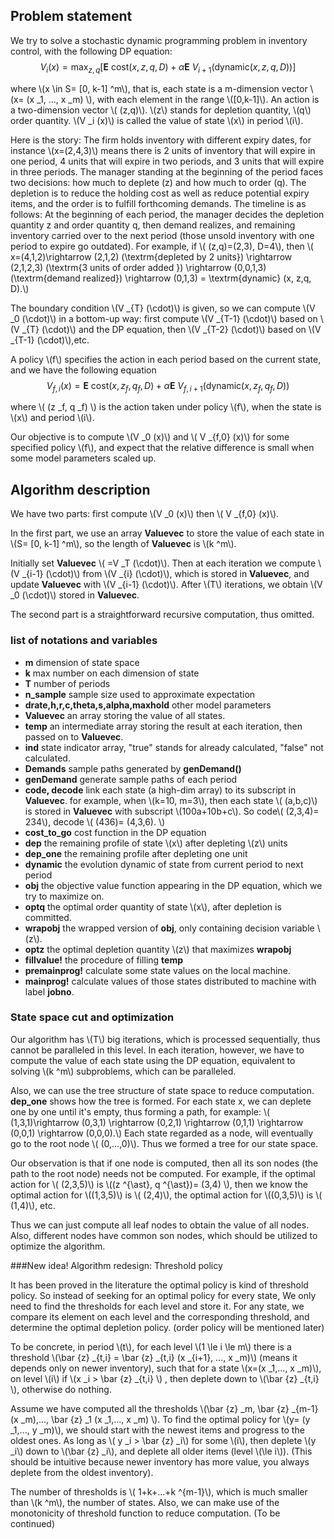 
## Problem statement

We try to solve a stochastic dynamic programming problem
in inventory control, with the following DP equation:
$$
V _i (x)= \max _{z,q} [\mathbf {E} ~ \textrm {cost} 
(x,z,q,D) + \alpha \mathbf {E} ~ V _{i+1} (\textrm {dynamic} (x,z,q,D))]
$$

where \\(x \in S= [0, k-1] ^m\\), that is, each state
is a m-dimension vector \\(x= (x _1, ..., x _m) \\), 
with each element in the range \\([0,k-1]\\).
An action is a two-dimension vector \\( (z,q)\\).
\\(z\\) stands for depletion quantity, \\(q\\) order quantity.
\\(V _i (x)\\) is called the value of state \\(x\\)
in period \\(i\\).

Here is the story: The firm holds inventory with different
expiry dates, for instance \\(x=(2,4,3)\\) means there is 
2 units of inventory that will expire in one period, 4 units
that will expire in two periods, and 3 units that will expire
in three periods. The manager standing at the beginning of the period faces two decisions: how much to deplete (z)
 and how much to order (q). The depletion is to reduce the holding cost as well as reduce potential expiry items,
and the order is to fulfill forthcoming demands. The timeline is as follows: At the beginning of each period,
the manager decides the depletion quantity z and order quantity q, then demand realizes, and remaining inventory
carried over to the next period (those unsold inventory with one period to expire go outdated). For example,
if \\( (z,q)=(2,3), D=4\\), then 
\\( x=(4,1,2)\rightarrow (2,1,2) (\textrm{depleted by 2 units}) \rightarrow (2,1,2,3)  (\textrm{3 units of order added })
\rightarrow (0,0,1,3) (\textrm{demand realized}) \rightarrow  (0,1,3) = \textrm{dynamic} (x, z,q, D).\\)
  

The boundary condition \\(V _{T} (\cdot)\\) is given, so 
we can compute \\(V _0 (\cdot)\\) in a bottom-up way:
first compute \\(V _{T-1} (\cdot)\\) based on \\(V _{T} (\cdot)\\)
and the DP equation, then \\(V _{T-2} (\cdot)\\) based on \\(V _{T-1} (\cdot)\\),etc.

A policy \\(f\\) specifies the action in each period
based on the current state, and we have the following 
equation
$$
V _{f,i} (x)= \mathbf {E} ~ \textrm {cost} 
(x,z _f,q _f,D) + \alpha \mathbf {E} ~ V _{f, i+1} (\textrm {dynamic} (x,z _f,q _f,D))
$$

where \\( (z _f, q _f) \\) is the action taken under
policy \\(f\\), when the state is \\(x\\) and period 
\\(i\\).

Our objective is to compute \\(V _0 (x)\\) and 
\\( V _{f,0} (x)\\) for some specified policy \\(f\\), and 
expect that the relative difference is small when some
model parameters scaled up. 

## Algorithm description

We have two parts: first compute \\(V _0 (x)\\) then
\\( V _{f,0} (x)\\).

In the first part, we use an array **Valuevec** to store
the value of each state in \\(S= [0, k-1] ^m\\), so
the length of **Valuevec** is \\(k ^m\\). 

Initially
set **Valuevec** \\( =V _T (\cdot)\\).  Then at each iteration we compute \\(V _{i-1} (\cdot)\\) from \\(V _{i} (\cdot)\\), which is stored in **Valuevec**,  and update **Valuevec** with \\(V _{i-1} (\cdot)\\). After \\(T\\) iterations, we obtain \\(V _0 (\cdot)\\) stored in **Valuevec**.

The second part is a straightforward recursive computation, thus omitted.

### list of notations and variables

- **m** dimension of state space
- **k** max number on each dimension of state
- **T** number of periods
- **n_sample** sample size used to approximate expectation
- **drate,h,r,c,theta,s,alpha,maxhold** other model parameters
- **Valuevec**
  an array storing the value of all states.
- **temp**
  an intermediate array storing the result at each iteration, then passed on to **Valuevec**.
- **ind**
  state indicator array, "true" stands for already
  calculated, "false" not calculated.
- **Demands**
  sample paths generated by **genDemand()**
- **genDemand** generate sample paths of each period
- **code, decode** link each state (a high-dim array) to
its subscript in **Valuevec**.
for example, when \\(k=10, m=3\\), then each state 
\\( (a,b,c)\\) is stored in **Valuevec** with subscript
 \\(100a+10b+c\\). So code\\( (2,3,4)= 234\\), decode
\\( (436)= (4,3,6). \\)
- **cost_to_go** cost function in the DP equation
- **dep**  the remaining profile of state \\(x\\) 
after depleting \\(z\\) units 
- **dep_one** the remaining profile after depleting one unit
- **dynamic** the evolution dynamic of state from current
period to next period
- **obj**  the objective value function appearing in 
the DP equation, which we try to maximize on.
- **optq** the optimal order quantity of state \\(x\\),
  after depletion is committed.
- **wrapobj** the wrapped version of **obj**, only containing decision variable \\(z\\).
- **optz** the optimal depletion quantity \\(z\\) that maximizes
**wrapobj**
- **fillvalue!**  the procedure of filling **temp** 
- **premainprog!** calculate some state values on the local machine.
- **mainprog!** calculate values of those states distributed to machine with label **jobno**.

### State space cut and optimization
Our algorithm has \\(T\\) big iterations, which is processed sequentially, thus cannot be paralleled in this level. In each iteration, however, we have to compute the value
of each  state using the DP equation,  equivalent to solving \\(k ^m\\) subproblems, which can be paralleled.

Also, we can use the tree structure of state space to reduce computation. **dep_one** shows how the tree is formed. For each state x, we can deplete one by one until it's empty, thus forming a path, for example:
\\( (1,3,1)\rightarrow (0,3,1) \rightarrow (0,2,1) \rightarrow (0,1,1) \rightarrow (0,0,1) \rightarrow (0,0,0).\\)
Each state regarded as a node, will eventually go to the root node
\\( (0,...,0)\\). Thus we formed a tree for our state space.

Our observation is that if one node is computed, then all its son nodes (the path to the root node) needs not be computed. For example, if the optimal action for \\(
(2,3,5)\\) is \\((z ^{\ast}, q ^{\ast})= (3,4) \\), then
we know the optimal action for \\((1,3,5)\\) is 
\\( (2,4)\\), the optimal action for \\((0,3,5)\\) is
\\( (1,4)\\), etc. 

Thus we can just compute 
all leaf nodes to obtain the value of all nodes. 
Also, different nodes have common son nodes, which should be utilized to optimize the algorithm.

###New idea! Algorithm redesign: Threshold policy

It has been proved in the literature the optimal 
policy is kind of threshold policy. So instead of seeking
for an optimal policy for every state, We only need to find the thresholds for each level and store it. For any 
state, we compare its element on each level and the corresponding threshold, and determine the optimal 
depletion policy. (order policy will be mentioned later)

To be concrete, in period \\(t\\), for each level 
\\(1 \le i \le m\\) there is a threshold \\(\bar {z}
_{t,i} = \bar {z} _{t,i} (x _{i+1}, ..., x _m)\\)
(means it depends only on newer inventory), such that
for a state \\(x=(x _1,..., x _m)\\), on level
\\(i\\) if \\(x _i > \bar {z} _{t,i} \\) , then deplete
down to \\(\bar {z} _{t,i} \\), otherwise do nothing.

Assume we have computed all the thresholds
\\(\bar {z} _m, \bar {z} _{m-1} (x _m),..., \bar {z}
_1 (x _1,..., x _m) \\). To find the optimal policy
for \\(y= (y _1,..., y _m)\\), we should start with the newest items and progress to the oldest ones. As long as \\( y _i > \bar {z} _i\\) for some \\(i\\), then
deplete \\(y _i\\) down to \\(\bar {z} _i\\), and 
deplete all older items (level \\(\le i\\)).
(This should be intuitive because newer inventory 
has more value, you always deplete from the oldest inventory).

The number of thresholds is \\( 1+k+...+k ^{m-1}\\),
which is much smaller than \\(k ^m\\), the number of states. Also, we can make use of the monotonicity of 
threshold function to reduce computation.
(To be continued)

